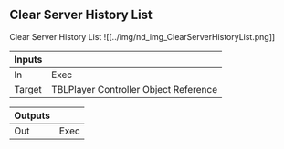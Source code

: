 ## Clear Server History List
Clear Server History List
![[../img/nd_img_ClearServerHistoryList.png]]

|Inputs||
|--|--|
| In | Exec |
| Target | TBLPlayer Controller Object Reference |

|Outputs||
|--|--|
| Out | Exec |
